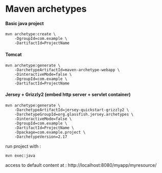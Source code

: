 # Maven archetypes

#### Basic java project
```
mvn archetype:create \
    -DgroupId=com.example \
    -DartifactId=ProjectName
```

#### Tomcat
```
mvn archetype:generate \
    -DarchetypeArtifactId=maven-archetype-webapp \
    -DinteractiveMode=false \
    -DgroupId=com.example \
    -DartifactId=ProjectName
```

#### Jersey + Grizzly2 (embed http server + servlet container)
```
mvn archetype:generate \
    -DarchetypeArtifactId=jersey-quickstart-grizzly2 \
    -DarchetypeGroupId=org.glassfish.jersey.archetypes \
    -DinteractiveMode=false \
    -DgroupId=com.example \
    -DartifactId=ProjectName \
    -Dpackage=com.example.project \
    -DarchetypeVersion=2.17
```
run project with :
```
mvn exec:java
```
access to default content at : http://localhost:8080/myapp/myresource/
